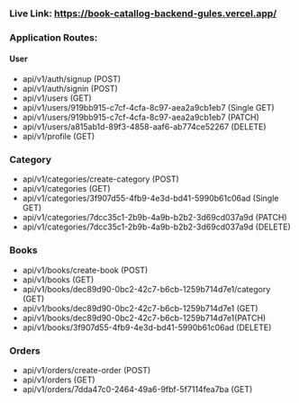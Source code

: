 ### Live Link: https://book-catallog-backend-gules.vercel.app/

### Application Routes:

#### User

- api/v1/auth/signup (POST)
- api/v1/auth/signin (POST)
- api/v1/users (GET)
- api/v1/users/919bb915-c7cf-4cfa-8c97-aea2a9cb1eb7 (Single GET)
- api/v1/users/919bb915-c7cf-4cfa-8c97-aea2a9cb1eb7 (PATCH)
- api/v1/users/a815ab1d-89f3-4858-aaf6-ab774ce52267 (DELETE)
- api/v1/profile (GET)

### Category

- api/v1/categories/create-category (POST)
- api/v1/categories (GET)
- api/v1/categories/3f907d55-4fb9-4e3d-bd41-5990b61c06ad (Single GET)
- api/v1/categories/7dcc35c1-2b9b-4a9b-b2b2-3d69cd037a9d (PATCH)
- api/v1/categories/7dcc35c1-2b9b-4a9b-b2b2-3d69cd037a9d (DELETE)

### Books

- api/v1/books/create-book (POST)
- api/v1/books (GET)
- api/v1/books/dec89d90-0bc2-42c7-b6cb-1259b714d7e1/category (GET)
- api/v1/books/dec89d90-0bc2-42c7-b6cb-1259b714d7e1 (GET)
- api/v1/books/dec89d90-0bc2-42c7-b6cb-1259b714d7e1(PATCH)
- api/v1/books/3f907d55-4fb9-4e3d-bd41-5990b61c06ad (DELETE)

### Orders

- api/v1/orders/create-order (POST)
- api/v1/orders (GET)
- api/v1/orders/7dda47c0-2464-49a6-9fbf-5f7114fea7ba (GET)
